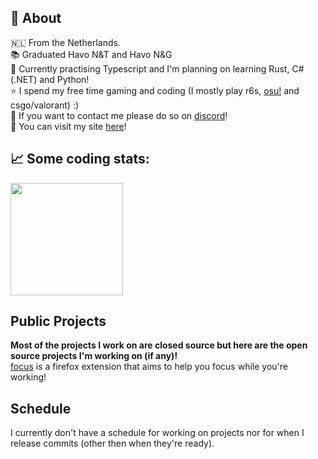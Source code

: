 <!-- If you're reading this please don't tell anyone in school I'm trans, I hid it for a reason :D -->

## 💖 About
🇳🇱 From the Netherlands. <br />
📚 Graduated Havo N&T and Havo N&G <br />
🧐 Currently practising Typescript and I'm planning on learning Rust, C# (.NET) and Python! <br />
⭐ I spend my free time gaming and coding (I mostly play r6s, <a href="https://osu.ppy.sh/users/21158986">osu!<a/> and csgo/valorant) :) <br />
💼 If you want to contact me please do so on [discord](https://discordapp.com/users/399173689507315714/)! <br />
🔗 You can visit my site <a href="leeter.dev">here</a>!
<!-- 🏳️‍⚧️ 🏳️‍🌈 Trans (She/Her), Gay, Awesome! <br />-->

## 📈 Some coding stats:
<p float="left">
  <img height="180em" src="https://github-readme-stats.vercel.app/api?username=notLeeter&show_icons=true&hide_border=true&&count_private=true&include_all_commits=true" /> <br />
  
  <!-- Top languages used in the past year:  
  <img src="https://github-readme-stats.vercel.app/api/wakatime?username=notLeeter&layout=compact" alt="wakatime stats" /> -->
</p>

## Public Projects
**Most of the projects I work on are closed source but here are the open source projects I'm working on (if any)!**  
[focus](https://github.com/notLeeter/focus) is a firefox extension that aims to help you focus while you're working!
<!--  - [anti session stealer](https://github.com/notLeeter/anti-session-stealer) is a project that aims to automatically delete webhooks and warn users from minecraft session stealers! -->
  
## Schedule
I currently don't have a schedule for working on projects nor for when I release commits (other then when they're ready).

<!-- <p align="center">
<img src="https://github-profile-trophy.vercel.app/?username=notleeter&column=7&theme=darkhub&no-frame=true&no-background=true" alt="account throphys" />
</p> -->
